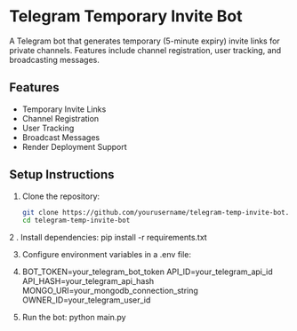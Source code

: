 # Telegram Temporary Invite Bot

A Telegram bot that generates temporary (5-minute expiry) invite links for private channels. Features include channel registration, user tracking, and broadcasting messages.

## Features

- Temporary Invite Links
- Channel Registration
- User Tracking
- Broadcast Messages
- Render Deployment Support

## Setup Instructions

1. Clone the repository:

   ```bash
   git clone https://github.com/yourusername/telegram-temp-invite-bot.git
   cd telegram-temp-invite-bot

2 . Install dependencies:
pip install -r requirements.txt

3. Configure environment variables in a .env file:
4. BOT_TOKEN=your_telegram_bot_token
API_ID=your_telegram_api_id
API_HASH=your_telegram_api_hash
MONGO_URI=your_mongodb_connection_string
OWNER_ID=your_telegram_user_id

4. Run the bot:
   python main.py
